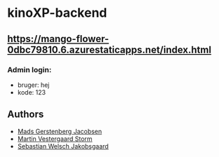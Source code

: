 # kinoXP-backend

## https://mango-flower-0dbc79810.6.azurestaticapps.net/index.html
### Admin login:
- bruger: hej
- kode: 123

## Authors

- [Mads Gerstenberg Jacobsen](https://github.com/SkynetHD)
- [Martin Vestergaard Storm](https://github.com/MartinVStorm)
- [Sebastian Welsch Jakobsgaard](https://github.com/sebwelsch)

